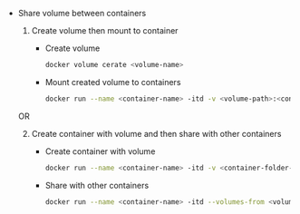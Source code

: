 
- Share volume between containers

    1. Create volume then mount to container

        - Create volume

            ```sh
            docker volume cerate <volume-name>
            ```

        - Mount created volume to containers

            ```sh
            docker run --name <container-name> -itd -v <volume-path>:<container-folder-path> <image-name>
            ```

    OR

    2. Create container with volume and then share with other containers

        - Create container with volume

            ```sh
            docker run --name <container-name> -itd -v <container-folder-path-for-volume> <image-name>
            ```

        - Share with other containers

            ```sh
            docker run --name <container-name> -itd --volumes-from <volume-container-name> <image-name>
            ```